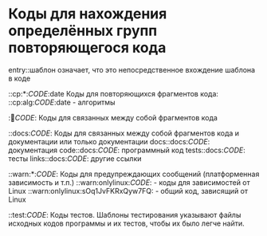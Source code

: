 # Коды для нахождения определённых групп повторяющегося кода

entry::шаблон означает, что это непосредственное вхождение шаблона в коде

::cp:*:_CODE_:date
    Коды для повторяющихся фрагментов кода:
        ::cp:alg:_CODE_:date - алгоритмы

::link:_CODE_:
    Коды для связанных между собой фрагментов кода

::docs:_CODE_:
    Коды для связанных между собой фрагментов кода и документации или только документации
    docs::docs:_CODE_:      документация
    code::docs:_CODE_:      программный код
    tests::docs:_CODE_:     тесты
    links::docs:_CODE_:     другие ссылки


::warn:*:_CODE_:
    Коды для предупреждающих сообщений (платформенная зависимость и т.п.)
    ::warn:onlylinux:_CODE_:    - коды для зависимостей от Linux
    ::warn:onlylinux:sOq1JvFKRxQyw7FQ: - общий код, зависящий от Linux

::test:_CODE_:
    Коды тестов. Шаблоны тестирования указывают файлы исходных кодов программы и их тестов, чтобы их было легче найти.

